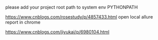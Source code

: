 please add your project root path to system env PYTHONPATH



https://www.cnblogs.com/rosestudy/p/4857433.html   open local allure report in chrome


https://www.cnblogs.com/jiyukai/p/6980104.html